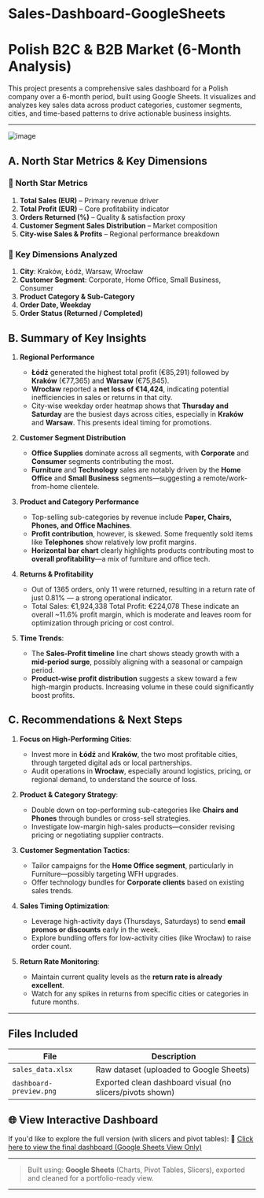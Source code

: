 # Sales-Dashboard-GoogleSheets
# Polish B2C & B2B Market (6-Month Analysis)

This project presents a comprehensive sales dashboard for a Polish company over a 6-month period, built using Google Sheets. It visualizes and analyzes key sales data across product categories, customer segments, cities, and time-based patterns to drive actionable business insights.

---

![image](https://github.com/user-attachments/assets/41608fb3-d39a-4487-b4d9-667710b4bbe4)




## A. North Star Metrics & Key Dimensions

### 🔹 **North Star Metrics**
1. **Total Sales (EUR)** – Primary revenue driver
2. **Total Profit (EUR)** – Core profitability indicator
3. **Orders Returned (%)** – Quality & satisfaction proxy
4. **Customer Segment Sales Distribution** – Market composition
5. **City-wise Sales & Profits** – Regional performance breakdown

### 🔹 **Key Dimensions Analyzed**
1. **City**: Kraków, Łódź, Warsaw, Wrocław
2. **Customer Segment**: Corporate, Home Office, Small Business, Consumer
3. **Product Category & Sub-Category**
4. **Order Date, Weekday**
5. **Order Status (Returned / Completed)**


## B. Summary of Key Insights

1. **Regional Performance**
   - **Łódź** generated the highest total profit (€85,291) followed by **Kraków** (€77,365) and **Warsaw** (€75,845).
   - **Wrocław** reported a **net loss of €14,424**, indicating potential inefficiencies in sales or returns in that city.
   - City-wise weekday order heatmap shows that **Thursday and Saturday** are the busiest days across cities, especially in **Kraków** and **Warsaw**. This presents ideal timing for promotions.

2. **Customer Segment Distribution**
   - **Office Supplies** dominate across all segments, with **Corporate** and **Consumer** segments contributing the most.
   - **Furniture** and **Technology** sales are notably driven by the **Home Office** and **Small Business** segments—suggesting a remote/work-from-home clientele.

3. **Product and Category Performance**
   - Top-selling sub-categories by revenue include **Paper, Chairs, Phones, and Office Machines**.
   - **Profit contribution**, however, is skewed. Some frequently sold items like **Telephones** show relatively low profit margins.
   - **Horizontal bar chart** clearly highlights products contributing most to **overall profitability**—a mix of furniture and office tech.

4. **Returns & Profitability**
   - Out of 1365 orders, only 11 were returned, resulting in a return rate of just 0.81% — a strong operational indicator.
   - Total Sales: €1,924,338
     Total Profit: €224,078
     These indicate an overall ~11.6% profit margin, which is moderate and leaves room for optimization through pricing or cost control.

5. **Time Trends**:
   - The **Sales-Profit timeline** line chart shows steady growth with a **mid-period surge**, possibly aligning with a seasonal or campaign period.
   - **Product-wise profit distribution** suggests a skew toward a few high-margin products. Increasing volume in these could significantly boost profits.


## C. Recommendations & Next Steps

1. **Focus on High-Performing Cities**:
   - Invest more in **Łódź** and **Kraków**, the two most profitable cities, through targeted digital ads or local partnerships.
   - Audit operations in **Wrocław**, especially around logistics, pricing, or regional demand, to understand the source of loss.

2. **Product & Category Strategy**:
   - Double down on top-performing sub-categories like **Chairs and Phones** through bundles or cross-sell strategies.
   - Investigate low-margin high-sales products—consider revising pricing or negotiating supplier contracts.

3. **Customer Segmentation Tactics**:
   - Tailor campaigns for the **Home Office segment**, particularly in Furniture—possibly targeting WFH upgrades.
   - Offer technology bundles for **Corporate clients** based on existing sales trends.

4. **Sales Timing Optimization**:
   - Leverage high-activity days (Thursdays, Saturdays) to send **email promos or discounts** early in the week.
   - Explore bundling offers for low-activity cities (like Wrocław) to raise order count.

5. **Return Rate Monitoring**:
   - Maintain current quality levels as the **return rate is already excellent**.
   - Watch for any spikes in returns from specific cities or categories in future months.

---

## Files Included

| File | Description |
|------|-------------|
| `sales_data.xlsx` | Raw dataset (uploaded to Google Sheets) |
| `dashboard-preview.png` | Exported clean dashboard visual (no slicers/pivots shown) |


## 🌐 View Interactive Dashboard
If you'd like to explore the full version (with slicers and pivot tables):
🔗 [Click here to view the final dashboard (Google Sheets View Only)](https://docs.google.com/spreadsheets/d/1j5JOxH5nZcdjX3da7GalPdD-8OsatauY6NMmGpjQWKI/edit?usp=sharing)

---

> Built using: **Google Sheets** (Charts, Pivot Tables, Slicers), exported and cleaned for a portfolio-ready view.  

---
